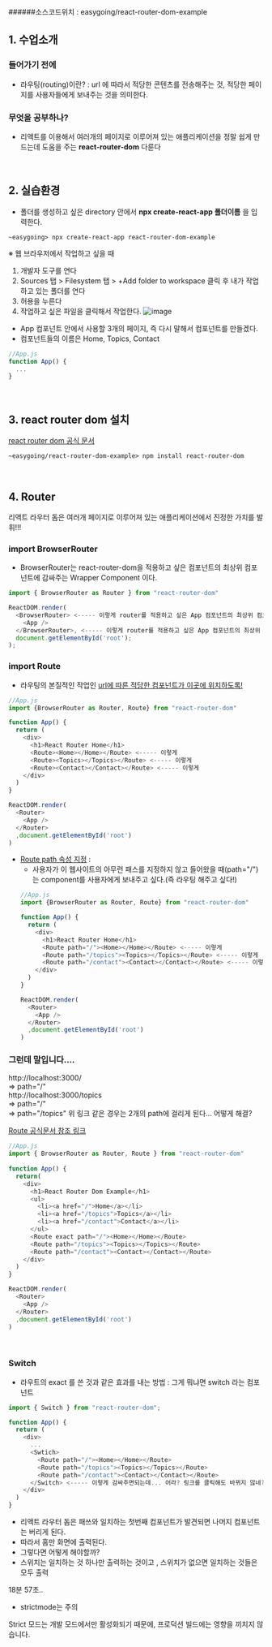 ######소스코드위치 : easygoing/react-router-dom-example

## 1. 수업소개
### 들어가기 전에
- 라우팅(routing)이란? : url 에 따라서 적당한 콘텐츠를 전송해주는 것, 적당한 페이지를 사용자들에게 보내주는 것을 의미한다.

### 무엇을 공부하나?
- 리액트를 이용해서 여러개의 페이지로 이루어져 있는 애플리케이션을 정말 쉽게 만드는데 도움을 주는 **react-router-dom** 다룬다
<br/>

## 2. 실습환경
- 폴더를 생성하고 싶은 directory 안에서 **npx create-react-app 폴더이름** 을 입력한다.
```shell
~easygoing> npx create-react-app react-router-dom-example
```

※ 웹 브라우저에서 작업하고 싶을 때
1) 개발자 도구를 연다
2) Sources 탭 > Filesystem 탭 > +Add folder to workspace 클릭 후 내가 작업하고 있는 폴더를 연다
3) 허용을 누른다
4) 작업하고 싶은 파일을 클릭해서 작업한다.
![image](https://user-images.githubusercontent.com/82071500/128144485-7dccbcb1-35cc-43c5-b8e8-5984753a6c64.png)

- App 컴포넌트 안에서 사용할 3개의 페이지, 즉 다시 말해서 컴포넌트를 만들겠다.
- 컴포넌트들의 이름은 Home, Topics, Contact
```js
//App.js
function App() {
  ...
}
```
<br/>

## 3. react router dom 설치
[react router dom 공식 문서](https://reactrouter.com/web/guides/quick-start)
```shell
~easygoing/react-router-dom-example> npm install react-router-dom
```
<br/>

## 4. Router
리액트 라우터 돔은 여러개 페이지로 이루어져 있는 애플리케이션에서 진정한 가치를 발휘!!!

### import BrowserRouter
- BrowserRouter는 react-router-dom을 적용하고 싶은 컴포넌트의 최상위 컴포넌트에 감싸주는 Wrapper Component 이다.
```js
import { BrowserRouter as Router } from "react-router-dom"

ReactDOM.render(
  <BrowserRouter> <----- 이렇게 router를 적용하고 싶은 App 컴포넌트의 최상위 컴포넌트에 감싸준다!
    <App />
  </BrowserRouter>, <----- 이렇게 router를 적용하고 싶은 App 컴포넌트의 최상위 컴포넌트에 감싸준다!
  document.getElementById('root');
);

```

### import Route
- 라우팅의 본질적인 작업인 <U>url에 따른 적당한 컴포넌트가 이곳에 위치하도록!</U>
```js
//App.js
import {BrowserRouter as Router, Route} from "react-router-dom"

function App() {
  return (
    <div>
      <h1>React Router Home</h1>
      <Route><Home></Home></Route> <----- 이렇게
      <Route><Topics></Topics></Route> <----- 이렇게
      <Route><Contact></Contact></Route> <----- 이렇게
    </div>
  )
}

ReactDOM.render(
  <Router>
    <App />
  </Router>
  ,document.getElementById('root')
)
```

- <u>Route path 속성 지정</u> : 
  - 사용자가 이 웹사이트의 아무런 패스를 지정하지 않고 들어왔을 때(path="/")는 <Home /> component를 사용자에게 보내주고 싶다.(즉 라우팅 해주고 싶다!)
  ```js
  //App.js
  import {BrowserRouter as Router, Route} from "react-router-dom"

  function App() {
    return (
      <div>
        <h1>React Router Home</h1>
        <Route path="/"><Home></Home></Route> <----- 이렇게
        <Route path="/topics"><Topics></Topics></Route> <----- 이렇게
        <Route path="/contact"><Contact></Contact></Route> <----- 이렇게
      </div>
    )
  }

  ReactDOM.render(
    <Router>
      <App />
    </Router>
    ,document.getElementById('root')
  )
  ```

### 그런데 말입니다....
http://localhost:3000/ <br/>
=> path="/"
<br/>
http://localhost:3000/topics <br/> 
=> path="/" <br/>
=> path="/topics"
위 링크 같은 경우는 2개의 path에 걸리게 된다... 어떻게 해결?

[Route 공식문서 참조 링크](https://reactrouter.com/web/api/Route)

```js
//App.js
import { BrowserRouter as Router, Route } from "react-router-dom"
  
function App() {
  return(
    <div>
      <h1>React Router Dom Example</h1>
      <ul>
        <li><a href="/">Home</a></li>
        <li><a href="/topics">Topics</a></li>
        <li><a href="/contact">Contact</a></li>
      </ul>
      <Route exact path="/"><Home></Home></Route>
      <Route path="/topics"><Topics></Topics></Route>
      <Route path="/contact"><Contact></Contact></Route>
    </div>
  )
}

ReactDOM.render(
  <Router>
    <App />
  </Router>
  ,document.getElementById('root')
)
```
<br/>

### Switch
- 라우트의 exact 를 쓴 것과 같은 효과를 내는 방법 : 그게 뭐냐면 switch 라는 컴포넌트 
```js
import { Switch } from "react-router-dom";

function App() {
  return (
    <div>
      ...
      <Swtich>
        <Route path="/"><Home></Home></Route>
        <Route path="/topics"><Topics></Topics></Route>
        <Route path="/contact"><Contact></Contact></Route>
      </Switch> <----- 이렇게 감싸주면되는데... 어라? 링크를 클릭해도 바뀌지 않네??
    </div>
  )
}
```
- 리액트 라우터 돔은 패쓰와 일치하는 첫번째 컴포넌트가 발견되면 나머지 컴포넌트는 버리게 된다.
- 따라서 홈만 화면에 출력된다.
- 그렇다면 어떻게 해야할까?
- 스위치는 일치하는 것 하나만 출력하는 것이고 , 스위치가 없으면 일치하는 것들은 모두 출력


18분 57초..





- strictmode는 주의

Strict 모드는 개발 모드에서만 활성화되기 때문에, 프로덕션 빌드에는 영향을 끼치지 않습니다.
